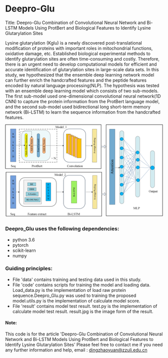 # Deepro-Glu
Title: Deepro-Glu Combination of Convolutional Neural Network and Bi-LSTM Models Using ProtBert and Biological Features to Identify Lysine Glutarylation Sites

Lysine glutarylation (Kglu) is a newly discovered post-translational modification of proteins with important roles in mitochondrial functions, oxidative damage, etc. Established biological experimental methods to identify glutarylation sites are often time-consuming and costly. Therefore, there is an urgent need to develop computational models for efficient and accurate identification of glutarylation sites in large-scale data sets. In this study, we hypothesized that the ensemble deep learning network model can further enrich the handcrafted features and the peptide features encoded by natural language processing(NLP). The hypothesis was tested with an ensemble deep learning model which consists of two sub-models. The first sub-model used one-dimensional convolutional neural network(1D CNN) to capture the protein information from the ProtBert language model, and the second sub-model used  bidirectional long short-term memory network (Bi-LSTM) to learn the sequence information from the handcrafted features. 


![The Model Architecture](https://github.com/zydingg/Deepro-Glu/blob/main/Deepro-Glu.png)
    
### Deepro_Glu uses the following dependencies:
* python 3.6 
* pytorch 
* scikit-learn
* numpy


### Guiding principles:
* File 'data' contains training and testing data used in this study.
* File 'code' contains scripts for training the model and loading data. Load_data.py is the implementation of load raw protein sequence.Deepro_Glu.py was used to training the proposed model.utils.py is the implementation of calculate model score.
* File 'result' contains model test result. test.py is the implementation of calculate model test result. result.jpg is the image form of the result. 






#### Note:
This code is for the article 'Deepro-Glu Combination of Convolutional Neural Network and Bi-LSTM Models Using ProtBert and Biological Features to Identify Lysine Glutarylation Sites' Please feel free to contact me if you need any further information and help, email : dingzhaoyuan@zzuli.edu.cn
